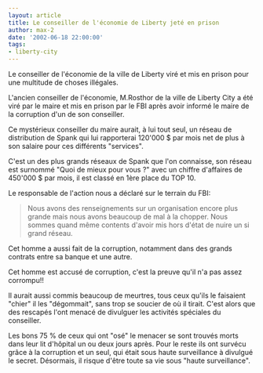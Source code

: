 ```yaml
---
layout: article
title: Le conseiller de l'économie de Liberty jeté en prison
author: max-2
date: '2002-06-18 22:00:00'
tags:
- liberty-city
---
```


Le conseiller de l'économie de la ville de Liberty viré et mis en prison pour une multitude de choses illégales.

L'ancien conseiller de l'économie, M.Rosthor de la ville de Liberty City a été viré par le maire et mis en prison par le FBI après avoir informé le maire de la corruption d'un de son conseiller.

Ce mystérieux conseiller du maire aurait, à lui tout seul, un réseau de distribution de Spank qui lui rapporterai 120'000 $ par mois net de plus à son salaire pour ces différents "services".

C'est un des plus grands réseaux de Spank que l'on connaisse, son réseau est surnommé "Quoi de mieux pour vous ?" avec un chiffre d'affaires de 450'000 $ par mois, il est classé en 1ère place du TOP 10.

Le responsable de l'action nous a déclaré sur le terrain du FBI:

> Nous avons des renseignements sur un organisation encore plus grande mais nous avons beaucoup de mal à la chopper. Nous sommes quand même contents d'avoir mis hors d'état de nuire un si grand réseau.

Cet homme a aussi fait de la corruption, notamment dans des grands contrats entre sa banque et une autre.

Cet homme est accusé de corruption, c'est la preuve qu'il n'a pas assez corrompu!!

Il aurait aussi commis beaucoup de meurtres, tous ceux qu'ils le faisaient "chier" il les "dégommait", sans trop se soucier de où il tirait. C'est alors que des rescapés l'ont menacé de divulguer les activités spéciales du conseiller.

Les bons 75 % de ceux qui ont "osé" le menacer se sont trouvés morts dans leur lit d'hôpital un ou deux jours après. Pour le reste ils ont survécu grâce à la corruption et un seul, qui était sous haute surveillance à divulgué le secret. Désormais, il risque d'être toute sa vie sous "haute surveillance".

<!--kg-card-end: markdown-->
